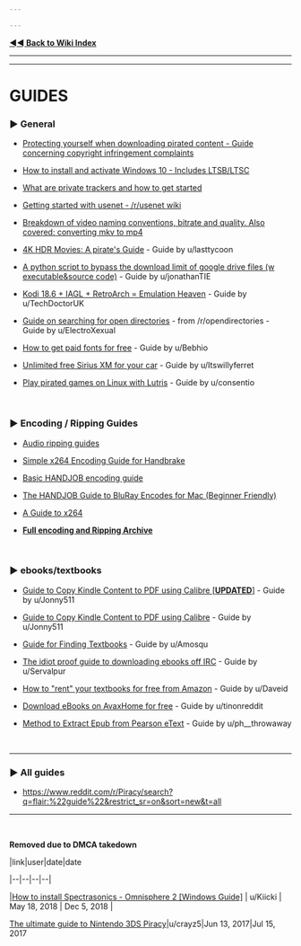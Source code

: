 ---
---
[**◄◄ Back to Wiki Index**](https://www.reddit.com/r/Piracy/wiki/index)

---
---

# GUIDES

### ► General

* [Protecting yourself when downloading pirated content - Guide concerning copyright infringement complaints](https://www.reddit.com/r/Piracy/wiki/faq/isp_complaints)

* [How to install and activate Windows 10  - Includes LTSB/LTSC](https://www.reddit.com/r/Piracy/wiki/guides/win10upgrade_activation)

* [What are private trackers and how to get started](https://www.reddit.com/r/Piracy/wiki/guides/private_trackers)

* [Getting started with usenet - /r/usenet wiki](https://www.reddit.com/r/usenet/wiki/index)

* [Breakdown of video naming conventions, bitrate and quality. Also covered: converting mkv to mp4](https://www.reddit.com/r/Piracy/wiki/guides/video_quality_and_types_of_releases)

* [4K HDR Movies: A pirate's Guide](https://www.reddit.com/r/Piracy/comments/hvcozj/4k_hdr_movies_a_pirates_guide/) - Guide by u/lasttycoon

* [A python script to bypass the download limit of google drive files (w executable&source code)](https://www.reddit.com/r/Piracy/comments/eikrl3/a_python_script_to_bypass_the_download_limit_of/) - Guide by u/jonathanTIE

* [Kodi 18.6 + IAGL + RetroArch = Emulation Heaven](https://www.reddit.com/r/Piracy/comments/g4gb8t/kodi_186_iagl_retroarch_emulation_heaven/) - Guide by u/TechDoctorUK 

* [Guide on searching for open directories](https://www.reddit.com/r/opendirectories/comments/933pzm/all_resources_i_know_related_to_open_directories/) - from /r/opendirectories  - Guide by u/ElectroXexual

* [How to get paid fonts for free](https://www.reddit.com/r/Piracy/comments/8tqfg6/how_to_download_paid_fonts_for_free/) - Guide by u/Bebhio

* [Unlimited free Sirius XM for your car](https://www.reddit.com/r/Piracy/comments/c9bsz7/unlimited_free_sirius_xm_for_your_car/) - Guide by u/Itswillyferret

* [Play pirated games on Linux with Lutris](https://old.reddit.com/r/Piracy/comments/dir3do/pirate_games_working_under_linux_here_is_how_to/) - Guide by u/consentio

&nbsp;






### ► Encoding / Ripping Guides

* [Audio ripping guides](https://captainrookie.com/)

* [Simple x264 Encoding Guide for Handbrake](https://sometimes-archives-things.github.io/archived-things/ptp_guides/Simple-x264-Encoding-Guide-for-Handbrake-\(Mar-13\).html)

* [Basic HANDJOB encoding guide](https://sometimes-archives-things.github.io/archived-things/ptp_guides/The-HANDJOB-Guide.html)

* [The HANDJOB Guide to BluRay Encodes for Mac \(Beginner Friendly\)](https://sometimes-archives-things.github.io/archived-things/ptp_guides/The-HANDJOB-Guide-to-BluRay-Encodes-for-Mac-\(Beginner-Friendly\).html)

* [A Guide to x264](https://www.dropbox.com/s/hrxjr5xv4q27ipe/x264-guide.pdf)

* [**Full encoding and Ripping Archive**](https://sometimes-archives-things.github.io/archived-things/)

&nbsp;







### ► ebooks/textbooks

* [Guide to Copy Kindle Content to PDF using Calibre \[**UPDATED**\]](https://reddit.com/r/Piracy/comments/9bz51f/guide_to_copy_kindle_content_to_pdf_using_calibre/) - Guide by u/Jonny511

* [Guide to Copy Kindle Content to PDF using Calibre](https://www.reddit.com/r/Piracy/comments/5n7xs5/guide_to_copy_kindle_content_to_pdf_using_calibre/) - Guide by u/Jonny511

* [Guide for Finding Textbooks](https://www.reddit.com/r/Piracy/comments/3i9y7n/guide_for_finding_textbooks/) - Guide by u/Amosqu

* [The idiot proof guide to downloading ebooks off IRC](https://www.reddit.com/r/Piracy/comments/2oftbu/guide_the_idiot_proof_guide_to_downloading_ebooks/) - Guide by u/Servalpur

* [How to "rent" your textbooks for free from Amazon](https://www.reddit.com/r/Piracy/comments/3ma9qe/guide_how_to_rent_your_textbooks_for_free_from/) - Guide by u/Daveid

* [Download eBooks on AvaxHome for free](https://www.reddit.com/r/Piracy/comments/d0rfpe/download_ebooks_on_avaxhome_for_free/) - Guide by u/tinonreddit

* [Method to Extract Epub from Pearson eText](https://www.reddit.com/r/Piracy/comments/d3g7rw/method_to_extract_epub_from_pearson_etext/) - Guide by u/ph__throwaway

&nbsp;




---

### ► All guides

* https://www.reddit.com/r/Piracy/search?q=flair:%22guide%22&restrict_sr=on&sort=new&t=all

---

&nbsp;




**Removed due to DMCA takedown**

|link|user|date|date
|--|--|--|--|
|[How to install Spectrasonics - Omnisphere 2 [Windows Guide]](https://www.reddit.com/r/Piracy/comments/8khu8q/how_to_install_spectrasonics_omnisphere_2_windows/) | u/Kiicki | May 18, 2018 | Dec 5, 2018 |
[The ultimate guide to Nintendo 3DS Piracy](https://www.reddit.com/r/Piracy/comments/6h2vdd/the_ultimate_guide_to_nintendo_3ds_piracy/)|u/crayz5|Jun 13, 2017|Jul 15, 2017